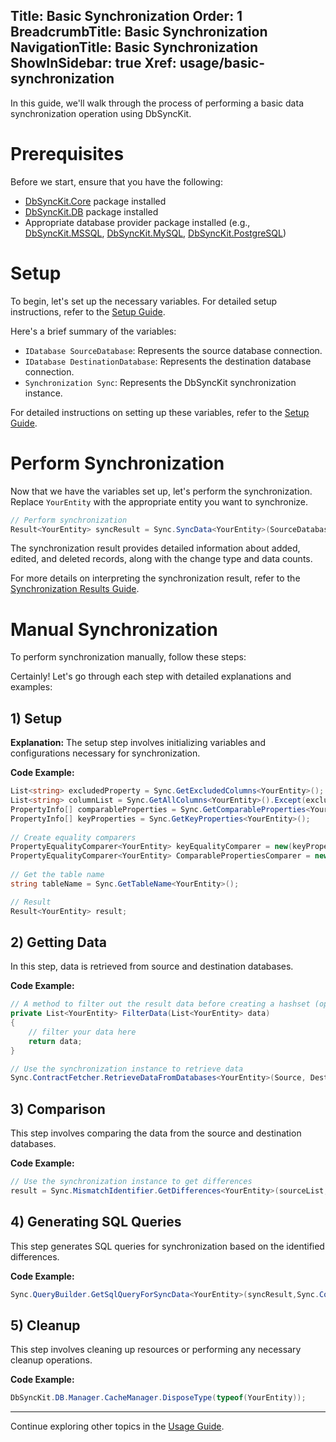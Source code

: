 ﻿﻿Title: Basic Synchronization
Order: 1
BreadcrumbTitle: Basic Synchronization
NavigationTitle: Basic Synchronization
ShowInSidebar: true
Xref: usage/basic-synchronization
---
In this guide, we'll walk through the process of performing a basic data synchronization operation using DbSyncKit.


# Prerequisites

Before we start, ensure that you have the following:

- [DbSyncKit.Core](xref:packages/DbSyncKit.Core) package installed
- [DbSyncKit.DB](xref:packages/DbSyncKit.DB) package installed
- Appropriate database provider package installed (e.g., [DbSyncKit.MSSQL](xref:packages/DbSyncKit.MSSQL), [DbSyncKit.MySQL](xref:packages/DbSyncKit.MySQL), [DbSyncKit.PostgreSQL](xref:packages/DbSyncKit.PostgreSQL))

# Setup

To begin, let's set up the necessary variables. For detailed setup instructions, refer to the [Setup Guide](xref:configuration).

Here's a brief summary of the variables:

- `IDatabase SourceDatabase`: Represents the source database connection.
- `IDatabase DestinationDatabase`: Represents the destination database connection.
- `Synchronization Sync`: Represents the DbSyncKit synchronization instance.

For detailed instructions on setting up these variables, refer to the [Setup Guide](xref:configuration).

# Perform Synchronization

Now that we have the variables set up, let's perform the synchronization. Replace `YourEntity` with the appropriate entity you want to synchronize.

```csharp
// Perform synchronization
Result<YourEntity> syncResult = Sync.SyncData<YourEntity>(SourceDatabase, DestinationDatabase);
```

The synchronization result provides detailed information about added, edited, and deleted records, along with the change type and data counts.

For more details on interpreting the synchronization result, refer to the [Synchronization Results Guide](xref:usage/synchronization-results).


# Manual Synchronization

To perform synchronization manually, follow these steps:

Certainly! Let's go through each step with detailed explanations and examples:

## 1) Setup
**Explanation:**
The setup step involves initializing variables and configurations necessary for synchronization.

**Code Example:**
```csharp
List<string> excludedProperty = Sync.GetExcludedColumns<YourEntity>();
List<string> columnList = Sync.GetAllColumns<YourEntity>().Except(excludedProperty).ToList();
PropertyInfo[] comparableProperties = Sync.GetComparableProperties<YourEntity>();
PropertyInfo[] keyProperties = Sync.GetKeyProperties<YourEntity>();
    
// Create equality comparers
PropertyEqualityComparer<YourEntity> keyEqualityComparer = new(keyProperties);
PropertyEqualityComparer<YourEntity> ComparablePropertiesComparer = new(comparableProperties);
    
// Get the table name
string tableName = Sync.GetTableName<YourEntity>();

// Result
Result<YourEntity> result;
```

## 2) Getting Data

In this step, data is retrieved from source and destination databases.

**Code Example:**
```csharp
// A method to filter out the result data before creating a hashset (optional or you can pass null instead)
private List<YourEntity> FilterData(List<YourEntity> data)
{
    // filter your data here
    return data;
}

// Use the synchronization instance to retrieve data
Sync.ContractFetcher.RetrieveDataFromDatabases<YourEntity>(Source, Destination, tableName, columnList, ComparablePropertiesComparer, FilterData,out HashSet<YourEntity> SourceList, out HashSet<YourEntity> DestinationList);
```

## 3) Comparison

This step involves comparing the data from the source and destination databases.

**Code Example:**
```csharp
// Use the synchronization instance to get differences
result = Sync.MismatchIdentifier.GetDifferences<YourEntity>(sourceList, destinationList, keyEqualityComparer, ComparablePropertiesComparer);
```

## 4) Generating SQL Queries

This step generates SQL queries for synchronization based on the identified differences.

**Code Example:**
```csharp
Sync.QueryBuilder.GetSqlQueryForSyncData<YourEntity>(syncResult,Sync.ContractFetcher.DestinationQueryGenerationManager);
```

## 5) Cleanup

This step involves cleaning up resources or performing any necessary cleanup operations.

**Code Example:**
```csharp
DbSyncKit.DB.Manager.CacheManager.DisposeType(typeof(YourEntity));
```


---

Continue exploring other topics in the [Usage Guide](xref:usage).
